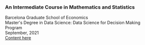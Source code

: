 ### An Intermediate Course in Mathematics and Statistics  
Barcelona Graduate School of Economics  
Master's Degree in Data Science: Data Science for Decision Making Program  
September, 2021  
[Content here](https://mallean.github.io/ManuelLleonart/Teaching/BGSEMaths)
